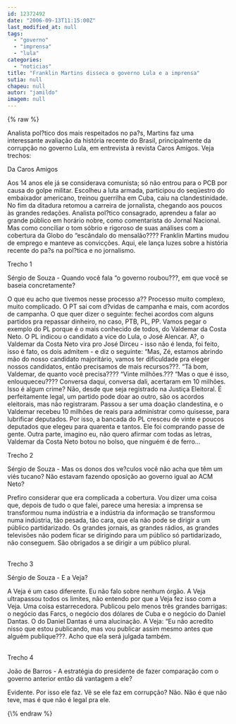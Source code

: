 ```yaml
---
id: 12372492
date: "2006-09-13T11:15:00Z"
last_modified_at: null
tags:
  - "governo"
  - "imprensa"
  - "lula"
categories:
  - "noticias"
title: "Franklin Martins disseca o governo Lula e a imprensa"
sutia: null
chapeu: null
autor: "jamildo"
imagem: null
---
```

{\% raw %}
<p>Analista pol?tico dos mais respeitados no pa?s, Martins faz uma interessante avalia&ccedil;&atilde;o da hist&oacute;ria recente do Brasil, principalmente da corrup&ccedil;&atilde;o no governo Lula, em entrevista &agrave; revista Caros Amigos. Veja trechos:</p>
<p>Da Caros Amigos</p>
<p>Aos 14 anos ele j&aacute; se considerava comunista; s&oacute; n&atilde;o entrou para o PCB por causa do golpe militar. Escolheu a luta armada, participou do seq&uuml;estro do embaixador americano, treinou guerrilha em Cuba, caiu na clandestinidade. No fim da ditadura retomou a carreira de jornalista, chegando aos poucos &agrave;s grandes reda&ccedil;&otilde;es. Analista pol?tico consagrado, aprendeu a falar ao grande p&uacute;blico em hor&aacute;rio nobre, como comentarista do Jornal Nacional. Mas como conciliar o tom s&oacute;brio e rigoroso de suas an&aacute;lises com a cobertura da Globo do &ldquo;esc&acirc;ndalo do mensal&atilde;o???? Franklin Martins mudou de emprego e manteve as convic&ccedil;&otilde;es. Aqui, ele lan&ccedil;a luzes sobre a hist&oacute;ria recente do pa?s na pol?tica e no jornalismo.</p>
<p>Trecho 1</p>
<p>S&eacute;rgio de Souza - Quando voc&ecirc; fala &ldquo;o governo roubou???, em que voc&ecirc; se baseia concretamente?</p>
<p>O que eu acho que tivemos nesse processo a?? Processo muito complexo, muito complicado. O PT sai com d?vidas de campanha e mais, com acordos de campanha. O que quer dizer o seguinte: fechei acordos com alguns partidos pra repassar dinheiro, no caso, PTB, PL, PP. Vamos pegar o exemplo do PL porque &eacute; o mais conhecido de todos, do Valdemar da Costa Neto. O PL indicou o candidato a vice do Lula, o Jos&eacute; Alencar. A?, o Valdemar da Costa Neto vira pro Jos&eacute; Dirceu - isso n&atilde;o &eacute; lenda, foi feito, isso &eacute; fato, os dois admitem - e diz o seguinte: &ldquo;Mas, Z&eacute;, estamos abrindo m&atilde;o do nosso candidato majorit&aacute;rio, vamos ter dificuldade pra eleger nossos candidatos, ent&atilde;o precisamos de mais recursos???. &ldquo;T&aacute; bom, Valdemar, de quanto voc&ecirc; precisa???? &ldquo;Vinte milh&otilde;es.??? &ldquo;Mas o que &eacute; isso, enlouqueceu???? Conversa daqui, conversa dali, acertaram em 10 milh&otilde;es. Isso &eacute; algum crime? N&atilde;o, desde que seja registrado na Justi&ccedil;a Eleitoral. &Eacute; perfeitamente legal, um partido pode doar ao outro, s&atilde;o os acordos eleitorais, mas n&atilde;o registraram. Passou a ser uma doa&ccedil;&atilde;o clandestina, e o Valdemar recebeu 10 milh&otilde;es de reais para administrar como quisesse, para lubrificar deputados. Por isso, a bancada do PL cresceu de vinte e poucos deputados que elegeu para quarenta e tantos. Ele foi comprando passe de gente. Outra parte, imagino eu, n&atilde;o quero afirmar com todas as letras, Valdemar da Costa Neto botou no bolso, que ningu&eacute;m &eacute; de ferro...</p>
<p>Trecho 2</p>
<p>S&eacute;rgio de Souza - Mas os donos dos ve?culos voc&ecirc; n&atilde;o acha que t&ecirc;m um vi&eacute;s tucano? N&atilde;o estavam fazendo oposi&ccedil;&atilde;o ao governo igual ao ACM Neto?</p>
<p>Prefiro considerar que era complicada a cobertura. Vou dizer uma coisa que, depois de tudo o que falei, parece uma heresia: a imprensa se transformou numa ind&uacute;stria e a ind&uacute;stria da informa&ccedil;&atilde;o se transformou numa ind&uacute;stria, t&atilde;o pesada, t&atilde;o cara, que ela n&atilde;o pode se dirigir a um p&uacute;blico partidarizado. Os grandes jornais, as grandes r&aacute;dios, as grandes televis&otilde;es n&atilde;o podem ficar se dirigindo para um p&uacute;blico s&oacute; partidarizado, n&atilde;o conseguem. S&atilde;o obrigados a se dirigir a um p&uacute;blico plural.</p>
<p><br />Trecho 3</p>
<p>S&eacute;rgio de Souza - E a Veja?</p>
<p>A Veja &eacute; um caso diferente. Eu n&atilde;o falo sobre nenhum &oacute;rg&atilde;o. A Veja ultrapassou todos os limites, n&atilde;o entendo por que a Veja fez isso com a Veja. Uma coisa estarrecedora. Publicou pelo menos tr&ecirc;s grandes barrigas: o neg&oacute;cio das Farcs, o neg&oacute;cio dos d&oacute;lares de Cuba e o neg&oacute;cio do Daniel Dantas. O do Daniel Dantas &eacute; uma alucina&ccedil;&atilde;o. A Veja: &ldquo;Eu n&atilde;o acredito nisso que estou publicando, mas vou publicar assim mesmo antes que algu&eacute;m publique???. Acho que ela ser&aacute; julgada tamb&eacute;m.</p>
<p><br />Trecho 4</p>
<p>Jo&atilde;o de Barros - A estrat&eacute;gia do presidente de fazer compara&ccedil;&atilde;o com o governo anterior ent&atilde;o d&aacute; vantagem a ele?</p>
<p>Evidente. Por isso ele faz. V&ecirc; se ele faz em corrup&ccedil;&atilde;o? N&atilde;o. N&atilde;o &eacute; que n&atilde;o teve, mas &eacute; que n&atilde;o &eacute; legal pra ele.</p>
{\% endraw %}